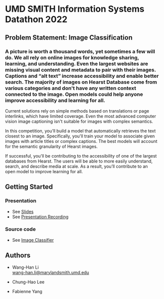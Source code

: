 # UMD SMITH Information Systems Datathon 2022

## Problem Statement: Image Classification
### A picture is worth a thousand words, yet sometimes a few will do. We all rely on online images for knowledge sharing, learning, and understanding. Even the largest websites are missing visual content and metadata to pair with their images. Captions and “alt text” increase accessibility and enable better search. The majority of images on Hearst Database come from various categories and don't have any written context connected to the image. Open models could help anyone improve accessibility and learning for all.

Current solutions rely on simple methods based on translations or page interlinks, which have limited coverage. Even the most advanced computer vision image captioning isn't suitable for images with complex semantics.

In this competition, you’ll build a model that automatically retrieves the text closest to an image. Specifically, you'll train your model to associate given images with article titles or complex captions. The best models will account for the semantic granularity of Hearst images.

If successful, you'll be contributing to the accessibility of one of the largest databases from Hearst. The users will be able to more easily understand, search, and describe media at scale. As a result, you’ll contribute to an open model to improve learning for all.

## Getting Started

### Presentation

* See [Slides](https://github.com/whl0217/UMD_IS_Datathon/blob/main/Image_Classification_Team%205.pptx)
* See [Presentation Recording](https://github.com/whl0217/UMD_IS_Datathon/blob/main/Image_Classification_Team%205.mp4)

### Source code

* See [Image Classifier](https://github.com/whl0217/UMD_IS_Datathon/blob/main/Image_Classification_Team%205.ipynb)

## Authors

* Wang-Han Li <br>
wang-han.li@marylandsmith.umd.edu
 
* Chung-Hao Lee <br>

* Fabienne Yang <br>
